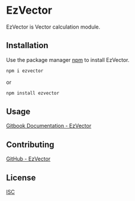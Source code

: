# EzVector

EzVector is Vector calculation module.

## Installation

Use the package manager [npm](https://www.npmjs.com/get-npm) to install EzVector.

```bash
npm i ezvector
```

or

```bash
npm install ezvector
```

## Usage

[Gitbook Documentation - EzVector](https://ezvector.abtonc.net)

## Contributing

[GitHub - EzVector](https://github.com/abtonc/EzVector)

## License

[ISC](https://opensource.org/licenses/ISC)

